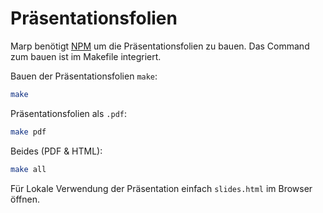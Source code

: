 # Präsentationsfolien 

Marp benötigt [NPM](https://docs.npmjs.com/downloading-and-installing-node-js-and-npm) um die Präsentationsfolien zu bauen.
Das Command zum bauen ist im Makefile integriert.

Bauen der Präsentationsfolien `make`:
```sh
make
```

Präsentationsfolien als `.pdf`:
```sh
make pdf
```

Beides (PDF & HTML):
```sh
make all
```

Für Lokale Verwendung der Präsentation einfach `slides.html` im Browser öffnen.
